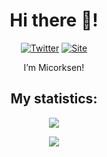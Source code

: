 <h1 align="center">Hi there 👋!</h1>
<div align="center">
  <a href="https://twitter.com/Micorksen"><img src="https://img.shields.io/badge/Twitter-@Micorksen-blue?style=for-the-badge&logo=twitter" alt="Twitter" /></a>
  <a href="https://micorksen.eu.org"><img src="https://img.shields.io/badge/Site-micorksen.eu.org-orange?style=for-the-badge&logo=brave" alt="Site" /></a>
</div>
<p align="center">I’m Micorksen!</p>
<h2 align="center">My statistics:</h2>
<a href="#"><p align="center"><img src="https://github-readme-stats.vercel.app/api?username=Micorksen&theme=material-palenight&show_icons=true"></p></a>
<a href="#"><p align="center"><img src="https://github-readme-stats.vercel.app/api/top-langs/?username=Micorksen&layout=compact&theme=material-palenight"></p></a>
